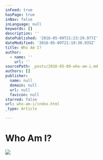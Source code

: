 ```yaml
---
inFeed: true
hasPage: true
inNav: false
inLanguage: null
keywords: []
description: ''
datePublished: '2016-05-09T21:23:29.977Z'
dateModified: '2016-05-09T21:19:30.935Z'
title: Who Am I?
author:
  - name: ''
    url: ''
sourcePath: _posts/2016-05-09-who-am-i.md
authors: []
publisher:
  name: null
  domain: null
  url: null
  favicon: null
starred: false
url: who-am-i/index.html
_type: Article

---
```

# Who Am I?
![](https://the-grid-user-content.s3-us-west-2.amazonaws.com/25923e9f-bb78-4e67-99fc-ddf7bb856f19.jpg)